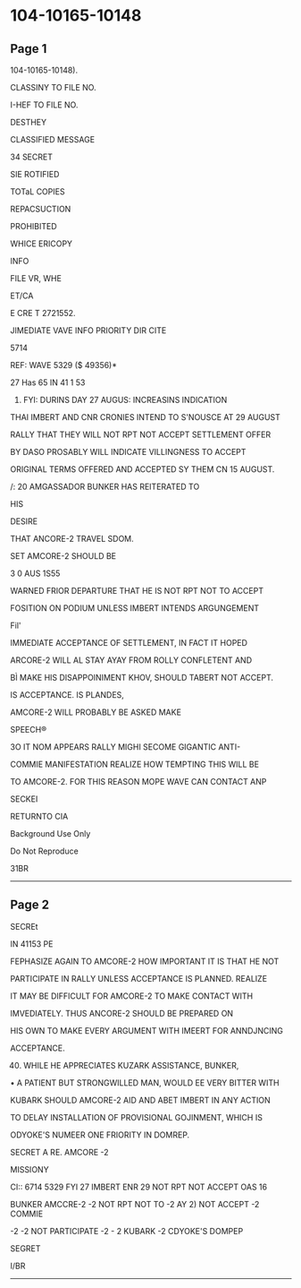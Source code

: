 # 104-10165-10148

## Page 1

104-10165-10148).

CLASSINY TO FILE NO.

I-HEF TO FILE NO.

DESTHEY

CLASSIFIED MESSAGE

34 SECRET

SIE ROTIFIED

TOTaL COPIES

REPACSUCTION

PROHIBITED

WHICE ERICOPY

INFO

FILE VR, WHE

ET/CA

E CRE T 2721552.

JIMEDIATE VAVE INFO PRIORITY DIR CITE

5714

REF: WAVE 5329 ($ 49356)*

27 Has 65 IN 41 1 53

1. FYI: DURINS DAY 27 AUGUS: INCREASINS INDICATION

THAI IMBERT AND CNR CRONIES INTEND TO S'NOUSCE AT 29 AUGUST

RALLY THAT THEY WILL NOT RPT NOT ACCEPT SETTLEMENT OFFER

BY DASO PROSABLY WILL INDICATE VILLINGNESS TO ACCEPT

ORIGINAL TERMS OFFERED AND ACCEPTED SY THEM CN 15 AUGUST.

/: 20 AMGASSADOR BUNKER HAS REITERATED TO

HIS

DESIRE

THAT ANCORE-2 TRAVEL SDOM.

SET AMCORE-2 SHOULD BE

3 0 AUS 1S55

WARNED FRIOR DEPARTURE THAT HE IS NOT RPT NOT TO ACCEPT

FOSITION ON PODIUM UNLESS IMBERT INTENDS ARGUNGEMENT

Fil'

IMMEDIATE ACCEPTANCE OF SETTLEMENT, IN FACT IT HOPED

ARCORE-2 WILL AL STAY AYAY FROM ROLLY CONFLETENT AND

BÌ MAKE HIS DISAPPOINIMENT KHOV, SHOULD TABERT NOT ACCEPT.

IS ACCEPTANCE. IS PLANDES,

AMCORE-2 WILL PROBABLY BE ASKED MAKE

SPEECH®

3O IT NOM APPEARS RALLY MIGHI SECOME GIGANTIC ANTI-

COMMIE MANIFESTATION REALIZE HOW TEMPTING THIS WILL BE

TO AMCORE-2. FOR THIS REASON MOPE WAVE CAN CONTACT ANP

SECKEI

RETURNTO CIA

Background Use Only

Do Not Reproduce

31BR

---

## Page 2

SECREt

IN 41153 PE

FEPHASIZE AGAIN TO AMCORE-2 HOW IMPORTANT IT IS THAT HE NOT

PARTICIPATE IN RALLY UNLESS ACCEPTANCE IS PLANNED. REALIZE

IT MAY BE DIFFICULT FOR AMCORE-2 TO MAKE CONTACT WITH

IMVEDIATELY. THUS ANCORE-2 SHOULD BE PREPARED ON

HIS OWN TO MAKE EVERY ARGUMENT WITH IMEERT FOR ANNDJNCING

ACCEPTANCE.

40. WHILE HE APPRECIATES KUZARK ASSISTANCE, BUNKER,

• A PATIENT BUT STRONGWILLED MAN, WOULD EE VERY BITTER WITH

KUBARK SHOULD AMCORE-2 AID AND ABET IMBERT IN ANY ACTION

TO DELAY INSTALLATION OF PROVISIONAL GOJINMENT, WHICH IS

ODYOKE'S NUMEER ONE FRIORITY IN DOMREP.

SECRET A RE. AMCORE -2

MISSIONY

CI:: 6714 5329 FYI 27 IMBERT ENR 29 NOT RPT NOT ACCEPT OAS 16

BUNKER AMCCRE-2 -2 NOT RPT NOT TO -2 AY 2) NOT ACCEPT -2 COMMIE

-2 -2 NOT PARTICIPATE -2 - 2 KUBARK -2 CDYOKE'S DOMPEP

SEGRET

I/BR

---

